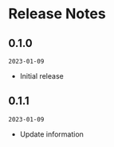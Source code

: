 # Release Notes

## 0.1.0
`2023-01-09`

- Initial release

## 0.1.1
`2023-01-09`

- Update information
